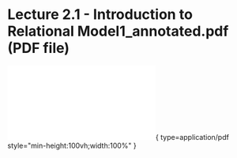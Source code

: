 # Lecture 2.1 - Introduction to Relational Model1_annotated.pdf (PDF file)

![Alt text](<../arifacts/Lecture 2.4 - Introduction to SQL2_annotated.pdf>){ type=application/pdf style="min-height:100vh;width:100%" }